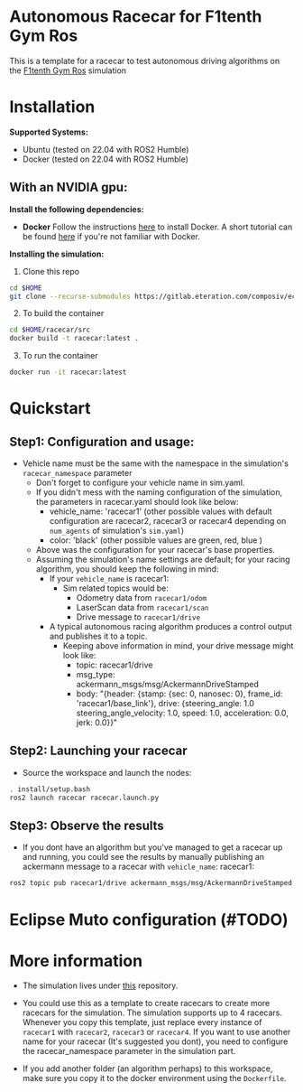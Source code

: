 # Autonomous Racecar for F1tenth Gym Ros
This is a template for a racecar to test autonomous driving algorithms on the [F1tenth Gym Ros](https://gitlab.eteration.com/composiv/eclipse-muto/multi-agent/muto-multiagent-simulation) simulation

# Installation
**Supported Systems:**
- Ubuntu (tested on 22.04 with ROS2 Humble)
- Docker (tested on 22.04 with ROS2 Humble)


## With an NVIDIA gpu:
**Install the following dependencies:**
- **Docker** Follow the instructions [here](https://docs.docker.com/install/linux/docker-ce/ubuntu/) to install Docker. A short tutorial can be found [here](https://docs.docker.com/get-started/) if you're not familiar with Docker.

**Installing the simulation:**

1. Clone this repo
```bash
cd $HOME
git clone --recurse-submodules https://gitlab.eteration.com/composiv/eclipse-muto/multi-agent/racecar1 racecar
```
2. To build the container
```bash
cd $HOME/racecar/src
docker build -t racecar:latest .
```
3. To run the container
```bash
docker run -it racecar:latest
```
# Quickstart
## Step1: Configuration and usage:
- Vehicle name must be the same with the namespace in the simulation's `racecar_namespace` parameter
    - Don't forget to configure your vehicle name in sim.yaml. 
    - If you didn't mess with the naming configuration of the simulation, the parameters in racecar.yaml should look like below:
        * vehicle_name: 'racecar1' (other possible values with default configuration are racecar2, racecar3 or racecar4 depending on `num_agents` of simulation's `sim.yaml`) 
        * color: 'black' (other possible values are green, red, blue ) 
    - Above was the configuration for your racecar's base properties. 
    - Assuming the simulation's name settings are default; for your racing algorithm, you should keep the following in mind:
        * If your `vehicle_name` is racecar1:
            * Sim related topics would be:
                * Odometry data from `racecar1/odom`
                * LaserScan data from `racecar1/scan`
                * Drive message to `racecar1/drive`
        * A typical autonomous racing algorithm produces a control output and publishes it to a topic. 
            - Keeping above information in mind, your drive message might look like: 
                * topic: racecar1/drive 
                * msg_type: ackermann_msgs/msg/AckermannDriveStamped 
                * body: "{header: {stamp: {sec: 0, nanosec: 0}, frame_id: 'racecar1/base_link'}, drive: {steering_angle: 1.0 steering_angle_velocity: 1.0, speed: 1.0, acceleration: 0.0, jerk: 0.0}}"
## Step2: Launching your racecar
- Source the workspace and launch the nodes:
```bash
. install/setup.bash
ros2 launch racecar racecar.launch.py
```

## Step3: Observe the results
- If you dont have an algorithm but you've managed to get a racecar up and running, you could see the results by manually publishing an ackermann  message to a racecar with `vehicle_name`: racecar1:
```bash
ros2 topic pub racecar1/drive ackermann_msgs/msg/AckermannDriveStamped "{header: {stamp: {sec: 0, nanosec: 0}, frame_id: 'racecar1/base_link'}, drive: {steering_angle: 1.0, steering_angle_velocity: 1.0, speed: 1.0, acceleration: 0.0, jerk: 0.0}}"
``` 


# Eclipse Muto configuration  (#TODO)

# More information
- The simulation lives under [this](https://gitlab.eteration.com/composiv/eclipse-muto/multi-agent/muto-multiagent-simulation) repository.

- You could use this as a template to create racecars to create more racecars for the simulation. The simulation supports up to 4 racecars. Whenever you copy this template, just replace every instance of `racecar1` with `racecar2`, `racecar3` or `racecar4`. If you want to use another name for your racecar (It's suggested you dont), you need to configure the racecar_namespace parameter in the simulation part.

- If you add another folder (an algorithm perhaps) to this workspace, make sure you copy it to the docker environment using the `Dockerfile`.
